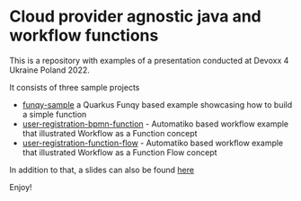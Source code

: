 # Cloud provider agnostic java and workflow functions

This is a repository with examples of a presentation conducted at Devoxx 4 Ukraine Poland 2022.

It consists of three sample projects

- [funqy-sample](funqy-sample) a Quarkus Funqy based example showcasing how to build a simple function
- [user-registration-bpmn-function](user-registration-bpmn-function) - Automatiko based workflow example that illustrated Workflow as a Function concept
- [user-registration-function-flow](user-registration-function-flow) - Automatiko based workflow example that illustrated Workflow as a Function Flow concept

In addition to that, a slides can also be found [here](Java%20and%20workflow%20cloud%20agnostic.pdf)

Enjoy!
